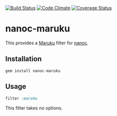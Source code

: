 [![Build Status](https://travis-ci.org/nanoc/nanoc-maruku.png)](https://travis-ci.org/nanoc/nanoc-maruku)
[![Code Climate](https://codeclimate.com/github/nanoc/nanoc-maruku.png)](https://codeclimate.com/github/nanoc/nanoc-maruku)
[![Coverage Status](https://coveralls.io/repos/nanoc/nanoc-maruku/badge.png?branch=master)](https://coveralls.io/r/nanoc/nanoc-maruku)

# nanoc-maruku

This provides a [Maruku](http://maruku.rubyforge.org/) filter for [nanoc](http://nanoc.ws).

## Installation

`gem install nanoc-maruku`

## Usage

```ruby
filter :maruku
```

This filter takes no options.
